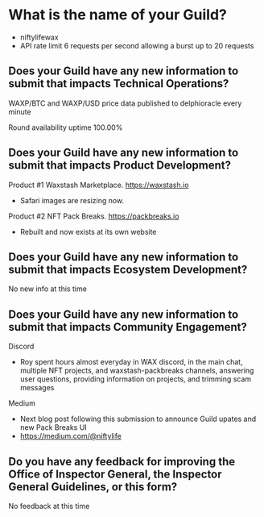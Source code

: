 # What is the name of your Guild?

- niftylifewax
- API rate limit 6 requests per second allowing a burst up to 20 requests

## Does your Guild have any new information to submit that impacts Technical Operations?

WAXP/BTC and WAXP/USD price data published to delphioracle every minute

Round availability uptime 100.00%

## Does your Guild have any new information to submit that impacts Product Development?

Product #1 Waxstash Marketplace. https://waxstash.io
- Safari images are resizing now.

Product #2 NFT Pack Breaks. https://packbreaks.io
- Rebuilt and now exists at its own website

## Does your Guild have any new information to submit that impacts Ecosystem Development?

No new info at this time

## Does your Guild have any new information to submit that impacts Community Engagement?

Discord
- Roy spent hours almost everyday in WAX discord, in the main chat, multiple NFT projects, and waxstash-packbreaks channels, answering user questions, providing information on projects, and trimming scam messages

Medium

- Next blog post following this submission to announce Guild upates and new Pack Breaks UI
- https://medium.com/@niftylife

## Do you have any feedback for improving the Office of Inspector General, the Inspector General Guidelines, or this form?

No feedback at this time
